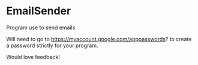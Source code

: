 # EmailSender
Program use to send emails


Will need to go to https://myaccount.google.com/apppasswords? to create a password strictly for your program.

Would love feedback!

